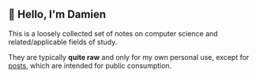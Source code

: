 ## 👋 Hello, I'm Damien

This is a loosely collected set of notes on computer science and
related/applicable fields of study.

They are typically **quite raw** and only for my own personal use, except for [posts](./editorials.md), which are intended for public consumption.

